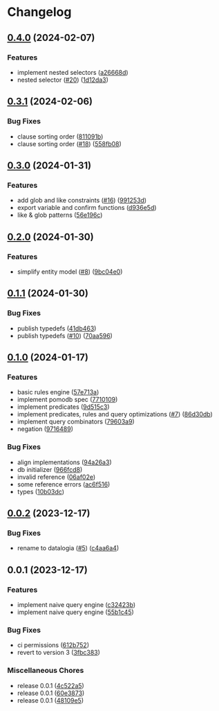 # Changelog

## [0.4.0](https://github.com/Gozala/datalogia/compare/v0.3.1...v0.4.0) (2024-02-07)


### Features

* implement nested selectors ([a26668d](https://github.com/Gozala/datalogia/commit/a26668dca08b04e1d45ab69934a8fc2178b69542))
* nested selector ([#20](https://github.com/Gozala/datalogia/issues/20)) ([1d12da3](https://github.com/Gozala/datalogia/commit/1d12da3da4bdf02bd473d81923a3c3efee64157a))

## [0.3.1](https://github.com/Gozala/datalogia/compare/v0.3.0...v0.3.1) (2024-02-06)


### Bug Fixes

* clause sorting order ([811091b](https://github.com/Gozala/datalogia/commit/811091b83e0c16db4d1cb4aeabbf1a4514a61c5e))
* clause sorting order ([#18](https://github.com/Gozala/datalogia/issues/18)) ([558fb08](https://github.com/Gozala/datalogia/commit/558fb08891dd85046f053103a1656459a02f5650))

## [0.3.0](https://github.com/Gozala/datalogia/compare/v0.2.0...v0.3.0) (2024-01-31)


### Features

* add glob and like constraints ([#16](https://github.com/Gozala/datalogia/issues/16)) ([991253d](https://github.com/Gozala/datalogia/commit/991253d5a3065a36bbc4967b0d19b2b32ba8e66b))
* export variable and confirm functions ([d936e5d](https://github.com/Gozala/datalogia/commit/d936e5da7b91b81f867e379302823985f71b8568))
* like & glob patterns ([56e196c](https://github.com/Gozala/datalogia/commit/56e196cf118d8a3d713dffceb72dcb9a509f157e))

## [0.2.0](https://github.com/Gozala/datalogia/compare/v0.1.1...v0.2.0) (2024-01-30)


### Features

* simplify entity model ([#8](https://github.com/Gozala/datalogia/issues/8)) ([9bc04e0](https://github.com/Gozala/datalogia/commit/9bc04e06e0887c9648ec00907d212b39ba745f9d))

## [0.1.1](https://github.com/Gozala/datalogia/compare/v0.1.0...v0.1.1) (2024-01-30)


### Bug Fixes

* publish typedefs ([41db463](https://github.com/Gozala/datalogia/commit/41db463205c43851a4ba716b685d0c8738205981))
* publish typedefs ([#10](https://github.com/Gozala/datalogia/issues/10)) ([70aa596](https://github.com/Gozala/datalogia/commit/70aa5966b2aaee3ae3bde69bd357b8a9850af93d))

## [0.1.0](https://github.com/Gozala/datalogia/compare/v0.0.2...v0.1.0) (2024-01-17)


### Features

* basic rules engine ([57e713a](https://github.com/Gozala/datalogia/commit/57e713addf2a2eca6601c181b4269a838791917b))
* implement pomodb spec ([7710109](https://github.com/Gozala/datalogia/commit/77101096dcf03153c1ad80acdfbb265eaec5f4a3))
* implement predicates ([9d515c3](https://github.com/Gozala/datalogia/commit/9d515c3cddfcd96e4c0c9f9906dc3111915aec11))
* implement predicates, rules and query optimizations ([#7](https://github.com/Gozala/datalogia/issues/7)) ([86d30db](https://github.com/Gozala/datalogia/commit/86d30dbf30ea2930af13a901d7e454c77dd30274))
* implement query combinators ([79603a9](https://github.com/Gozala/datalogia/commit/79603a9dac3afe90e5da4b7ed27c6d660fa0a281))
* negation ([9716489](https://github.com/Gozala/datalogia/commit/9716489152c5e705cba5224a5b2db1c876242c60))


### Bug Fixes

* align implementations ([94a26a3](https://github.com/Gozala/datalogia/commit/94a26a32b0fb2cbadd1c6e5f3e146b2863612c94))
* db initializer ([966fcd8](https://github.com/Gozala/datalogia/commit/966fcd8c6eb7ab5a1520bdbcff81accee58967ef))
* invalid reference ([06af02e](https://github.com/Gozala/datalogia/commit/06af02e194242b65eb6a2fdb0676bca48151e837))
* some reference errors ([ac6f516](https://github.com/Gozala/datalogia/commit/ac6f51620cf6897302ac9566af1256080e60169f))
* types ([10b03dc](https://github.com/Gozala/datalogia/commit/10b03dc40ccdf2db5e289a50ad56116c07b1204c))

## [0.0.2](https://github.com/Gozala/deductive/compare/v0.0.1...v0.0.2) (2023-12-17)


### Bug Fixes

* rename to datalogia ([#5](https://github.com/Gozala/deductive/issues/5)) ([c4aa6a4](https://github.com/Gozala/deductive/commit/c4aa6a4744e58c8eaabf09286b459ae5f7751471))

## 0.0.1 (2023-12-17)


### Features

* implement naive query engine ([c32423b](https://github.com/Gozala/deductive/commit/c32423bc42668de95398f20726d706720671b627))
* implement naive query engine ([55b1c45](https://github.com/Gozala/deductive/commit/55b1c456b175143cfb7982ff9fa71d9e7d7c7cde))


### Bug Fixes

* ci permissions ([612b752](https://github.com/Gozala/deductive/commit/612b7527c5389d894e5ff6ef929e838010a37dd9))
* revert to version 3 ([3fbc383](https://github.com/Gozala/deductive/commit/3fbc3834e55e584b49cbd808e9bd7c444dceb929))


### Miscellaneous Chores

* release 0.0.1 ([4c522a5](https://github.com/Gozala/deductive/commit/4c522a5ef2e39aec330aab90ed0f50a50f6ad34d))
* release 0.0.1 ([60e3873](https://github.com/Gozala/deductive/commit/60e38731332e3142e36438c3cdf5d031a570b8f2))
* release 0.0.1 ([48109e5](https://github.com/Gozala/deductive/commit/48109e530570508f6e90956bfe49486e072b47d3))
